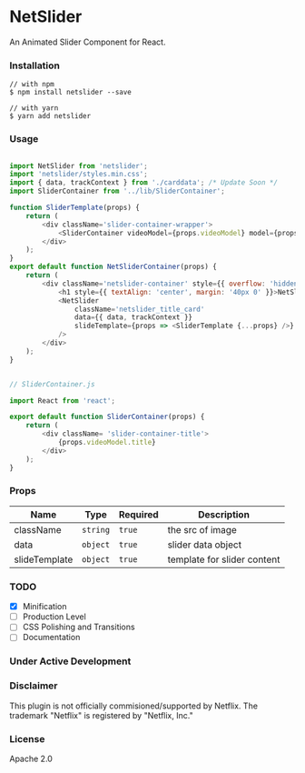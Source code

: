# NetSlider

An Animated Slider Component for React.

### Installation

```
// with npm
$ npm install netslider --save

// with yarn
$ yarn add netslider
```

### Usage

```Javascript

import NetSlider from 'netslider';
import 'netslider/styles.min.css';
import { data, trackContext } from './carddata'; /* Update Soon */
import SliderContainer from '../lib/SliderContainer';

function SliderTemplate(props) {
	return (
		<div className='slider-container-wrapper'>
			<SliderContainer videoModel={props.videoModel} model={props.model} />
		</div>
	);
}
export default function NetSliderContainer(props) {
	return (
		<div className='netslider-container' style={{ overflow: 'hidden', height: '400px' }}>
			<h1 style={{ textAlign: 'center', margin: '40px 0' }}>NetSlider</h1>
			<NetSlider
				className='netslider_title_card'
				data={{ data, trackContext }}
				slideTemplate={props => <SliderTemplate {...props} />}
			/>
		</div>
	);
}

```

```Javascript

// SliderContainer.js

import React from 'react';

export default function SliderContainer(props) {
	return (
		<div className= 'slider-container-title'>
		    {props.videoModel.title}
		</div>
	);
}


```

### Props

| Name          | Type     | Required | Description                 |
| ------------- | -------- | -------- | --------------------------- |
| className     | `string` | `true`   | the src of image            |
| data          | `object` | `true`   | slider data object          |
| slideTemplate | `object` | `true`   | template for slider content |

### TODO

-   [x] Minification
-   [ ] Production Level
-   [ ] CSS Polishing and Transitions
-   [ ] Documentation

### Under Active Development

### Disclaimer

This plugin is not officially commisioned/supported by Netflix.
The trademark "Netflix" is registered by "Netflix, Inc."

### License

Apache 2.0
